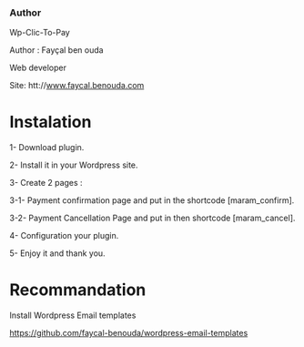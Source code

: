 ### Author
Wp-Clic-To-Pay

Author : Fayçal ben ouda

Web developer

Site: htt://www.faycal.benouda.com

# Instalation

 1- Download plugin.
 
 2- Install it in your Wordpress site.
 
 3- Create 2 pages :
 
  3-1- Payment confirmation page and put in the shortcode [maram_confirm].
  
   3-2- Payment Cancellation Page and put in then shortcode [maram_cancel].
   
 4- Configuration your plugin.
 
 5- Enjoy it and thank you.
 
 # Recommandation

Install Wordpress Email  templates

https://github.com/faycal-benouda/wordpress-email-templates
 
